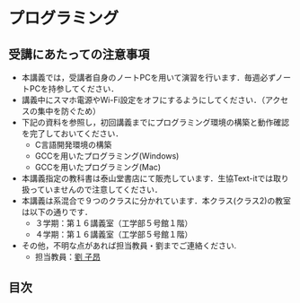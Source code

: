 # プログラミング

## 受講にあたっての注意事項

* 本講義では，受講者自身のノートPCを用いて演習を行います．毎週必ずノートPCを持参してください．
* 講義中にスマホ電源やWi-Fi設定をオフにするようにしてください．（アクセスの集中を防ぐため）
* 下記の資料を参照し，初回講義までにプログラミング環境の構築と動作確認を完了しておいてください．
  * C言語開発環境の構築
  * GCCを用いたプログラミング(Windows)
  * GCCを用いたプログラミング(Mac)
* 本講義指定の教科書は泰山堂書店にて販売しています．生協Text-itでは取り扱っていませんので注意してください．
* 本講義は系混合で９つのクラスに分かれています．本クラス(クラス2)の教室は以下の通りです．
  * ３学期：第１６講義室（工学部５号館１階）
  * ４学期：第１６講義室（工学部５号館１階）
* その他，不明な点があれば担当教員・劉までご連絡ください. 
  * 担当教員：[劉 子昂](https://zi-ang-liu.github.io/)


## 目次

```{tableofcontents}
```
